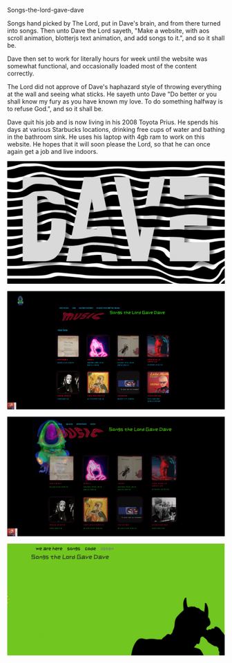 Songs-the-lord-gave-dave

Songs hand picked by The Lord, put in Dave's brain, and from there turned into songs.
Then unto Dave the Lord sayeth, "Make a website, with aos scroll animation, blotterjs text animation, and add songs to it.", and so it shall be.

Dave then set to work for literally hours for week until the website was somewhat functional, and occasionally loaded most of the content correctly. 

The Lord did not approve of Dave's haphazard style of throwing everything at the wall and seeing what sticks. He sayeth unto Dave "Do better or you shall know my fury as you have known my love. To do something halfway is to refuse God.", and so it shall be.

Dave quit his job and is now living in his 2008 Toyota Prius. He spends his days at various Starbucks locations, drinking free cups of water and bathing in the bathroom sink. He uses his laptop with 4gb ram to work on this website. He hopes that it will soon please the Lord, so that he can once again get a job and live indoors.



![Alt](https://github.com/bafflingscience/songs-the-lord-gave-dave/blob/main/src/assets/images/dave-banner.png)

![Alt](https://github.com/bafflingscience/songs-the-lord-gave-dave/blob/main/src/assets/images/screenshot.png)

![Alt](https://github.com/bafflingscience/songs-the-lord-gave-dave/blob/main/src/assets/images/skreenshot.png)

![Alt](https://github.com/bafflingscience/songs-the-lord-gave-dave/blob/main/src/assets/images/green-devil.png)
